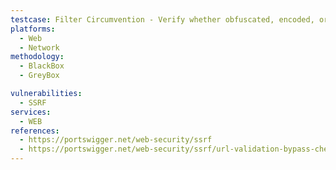```yaml
---
testcase: Filter Circumvention - Verify whether obfuscated, encoded, or case-insensitive variants of blocked keywords (e.g., %31%32%37.0.0.1, LocalHost) bypass input filters in the Web (HTTP/HTTPS) service
platforms: 
  - Web
  - Network
methodology: 
  - BlackBox
  - GreyBox

vulnerabilities:
  - SSRF
services:
  - WEB
references:
  - https://portswigger.net/web-security/ssrf
  - https://portswigger.net/web-security/ssrf/url-validation-bypass-cheat-sheet
---
```

